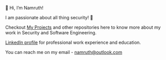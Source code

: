 👋 Hi, I’m Namruth!

I am passionate about all thing security! 🔐 

Checkout [My Projects](https://github.com/namruth/My_Projects) and other repositories here to know more about my work in Security and Software Engineering.

[LinkedIn profile](https://www.linkedin.com/in/namruth-reddy/) for professional work experience and education.

You can reach me on my email - namruth@outlook.com

<!---
namruth/namruth is a ✨ special ✨ repository because its `README.md` (this file) appears on your GitHub profile.
You can click the Preview link to take a look at your changes.
--->
